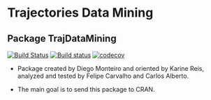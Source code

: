 # Trajectories Data Mining

## Package TrajDataMining

[![Build Status](https://travis-ci.org/OldLipe/TrajDataMining.svg?branch=master)](https://travis-ci.org/OldLipe/TrajDataMining) [![Build status](https://ci.appveyor.com/api/projects/status/ju00sfseys8kbtsj/branch/master?svg=true)](https://ci.appveyor.com/project/OldLipe/trajdatamining/branch/master)
[![codecov](https://codecov.io/gh/OldLipe/TrajDataMining/branch/master/graph/badge.svg)](https://codecov.io/gh/OldLipe/TrajDataMining)






- Package created by Diego Monteiro and oriented by Karine Reis, analyzed and tested by Felipe Carvalho and Carlos Alberto.

- The main goal is to send this package to CRAN.



